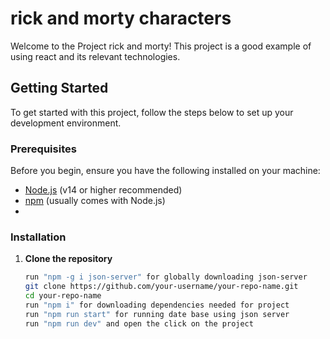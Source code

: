 # rick and morty characters

Welcome to the Project rick and morty! This project is a good example of using react and its relevant technologies.

## Getting Started

To get started with this project, follow the steps below to set up your development environment.

### Prerequisites

Before you begin, ensure you have the following installed on your machine:

- [Node.js](https://nodejs.org/) (v14 or higher recommended)
- [npm](https://www.npmjs.com/) (usually comes with Node.js)
- 
### Installation

1. **Clone the repository**

   ```bash
   run "npm -g i json-server" for globally downloading json-server
   git clone https://github.com/your-username/your-repo-name.git
   cd your-repo-name
   run "npm i" for downloading dependencies needed for project
   run "npm run start" for running date base using json server
   run "npm run dev" and open the click on the project
